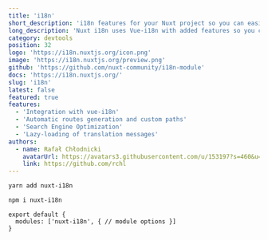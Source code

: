 ```yaml
---
title: 'i18n'
short_description: 'i18n features for your Nuxt project so you can easily add internationalization.'
long_description: 'Nuxt i18n uses Vue-i18n with added features so you can easily add internationalization to your Nuxt.js project'
category: devtools
position: 32
logo: 'https://i18n.nuxtjs.org/icon.png'
image: 'https://i18n.nuxtjs.org/preview.png'
github: 'https://github.com/nuxt-community/i18n-module'
docs: 'https://i18n.nuxtjs.org/'
slug: 'i18n'
latest: false
featured: true
features:
  - 'Integration with vue-i18n'
  - 'Automatic routes generation and custom paths'
  - 'Search Engine Optimization'
  - 'Lazy-loading of translation messages'
authors:
  - name: Rafał Chłodnicki
    avatarUrl: https://avatars3.githubusercontent.com/u/153197?s=460&u=f35e208f5a81d203261720205e6eabffa3091df9&v=4
    link: https://github.com/rchl
---
```


<code-group>
<code-block label="Yarn" active>

```bash
yarn add nuxt-i18n
```

  </code-block>
  <code-block label="NPM">

```bash
npm i nuxt-i18n
```

  </code-block>
</code-group>

```js{}[nuxt.config.js]
export default {
  modules: ['nuxt-i18n', { // module options }]
}
```

<docs-button :docs="docs"></docs-button>

<authors :authors="authors"></authors>

<npm-buttons>
  <a href="https://npmjs.com/package/nuxt-i18n" rel="nofollow"><img src="https://camo.githubusercontent.com/4245b2d5cf323e8ea30ca8f513d08ec961361666/68747470733a2f2f696d672e736869656c64732e696f2f6e706d2f762f6e7578742d6931386e2f6c61746573742e7376673f7374796c653d666c61742d737175617265" alt="" data-canonical-src="https://img.shields.io/npm/v/nuxt-i18n/latest.svg?style=flat-square" style="max-width:100%;"></a>
  <a href="https://npmjs.com/package/nuxt-i18n" rel="nofollow"><img src="https://camo.githubusercontent.com/bc531858fa659a411c8de1369479a96c251a4426/68747470733a2f2f696d672e736869656c64732e696f2f6e706d2f64742f6e7578742d6931386e2e7376673f7374796c653d666c61742d737175617265" alt="" data-canonical-src="https://img.shields.io/npm/dt/nuxt-i18n.svg?style=flat-square" style="max-width:100%;"></a>
</npm-buttons>
